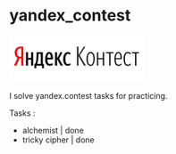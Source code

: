 # yandex_contest
![alt text](three.png)

I solve yandex.contest tasks for practicing. 

Tasks :
- alchemist | done
- tricky cipher | done
